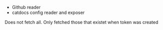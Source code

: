 
* Github reader
* catdocs config reader and exposer

Does not fetch all. Only fetched those that existet when token was created